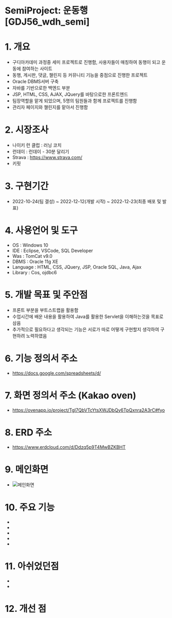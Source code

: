 # SemiProject: 운동행 [GDJ56_wdh_semi]

# 1. 개요

- 구디아카데미 과정중 세미 프로젝트로 진행함, 사용자들이 매칭하여 동행이 되고 운동에 참여하는 사이트
- 동행, 게시판, 댓글, 챌린지 등 커뮤니티 기능을 중점으로 진행한 프로젝트
- Oracle DBMS서버 구축
- 자바를 기반으로한 백엔드 부분 
- JSP, HTML, CSS, AJAX, JQuery를 바탕으로한 프론트엔드
- 팀장역할을 맡게 되었으며, 5명의 팀원들과 함께 프로젝트를 진행함
- 관리자 페이지와 챌린지를 맡아서 진행함

# 2. 시장조사
- 나이키 런 클럽 : 러닝 코치
- 런데이 : 런데이 - 30분 달리기
- Strava : https://www.strava.com/
- 키핏 
 
# 3.  구현기간
- 2022-10-24(팀 결성) ~ 2022-12-12(개발 시작) ~ 2022-12-23(최종 배포 및 발표)

# 4. 사용언어 및 도구
- OS : Windows 10
- IDE : Eclipse, VSCode, SQL Developer
- Was : TomCat v9.0
- DBMS : Oracle 11g XE
- Language : HTML, CSS, JQuery, JSP, Oracle SQL, Java, Ajax
- Library : Cos, ojdbc6

# 5. 개발 목표 및 주안점

- 프론트 부분을 부트스트랩을 활용함
- 수업시간에 배운 내용을 활용하여 Java를 활용한 Servlet을 이해하는것을 목표로 삼음
- 추가적으로 필요하다고 생각되는 기능은 서로가 따로 어떻게 구현할지 생각하여 구현하려 노력하였음

# 6. 기능 정의서 주소
- https://docs.google.com/spreadsheets/d/

# 7. 화면 정의서 주소 (Kakao oven)
- https://ovenapp.io/project/TgI7QbVTcYtsXWJDbQy6TpQxnra2A3rC#fyo

# 8. ERD 주소
- https://www.erdcloud.com/d/Ddzq5p9T4MwBZKBHT

# 9. 메인화면
- ![메인화면](https://user-images.githubusercontent.com/117968464/212038810-a098d561-716f-447d-85de-f4ec39bb4f04.PNG)

# 10. 주요 기능
-
-
-
-
-

# 11. 아쉬었던점
- 
- 
# 12. 개선 점

